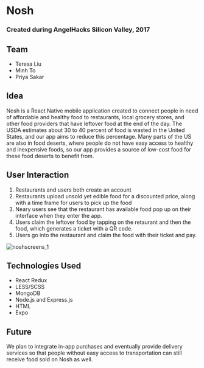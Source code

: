 # Nosh
### Created during AngelHacks Silicon Valley, 2017

## Team
- Teresa Liu
- Minh To
- Priya Sakar

## Idea
Nosh is a React Native mobile application created to connect people in need of affordable and healthy food to restaurants, local grocery stores, and other food providers that have leftover food at the end of the day. The USDA estimates about 30 to 40 percent of food is wasted in the United States, and our app aims to reduce this percentage. Many parts of the US are also in food deserts, where people do not have easy access to healthy and inexpensive foods, so our app provides a source of low-cost food for these food deserts to benefit from.

## User Interaction
1. Restaurants and users both create an account
2. Restaurants upload unsold yet edible food for a discounted price, along with a time frame for users to pick up the food
3. Neary users see that the restaurant has available food pop up on their interface when they enter the app.
4. Users claim the leftover food by tapping on the retaurant and then the food, which generates a ticket with a QR code.
5. Users go into the restaurant and claim the food with their ticket and pay.

![noshscreens_1](https://user-images.githubusercontent.com/22362476/29253597-42c1b3bc-8036-11e7-8d89-78db006e2c1e.png)

## Technologies Used
- React Redux
- LESS/SCSS
- MongoDB
- Node.js and Express.js
- HTML
- Expo

## Future 
We plan to integrate in-app purchases and eventually provide delivery services so that people without easy access to transportation can still receive food sold on Nosh as well. 
